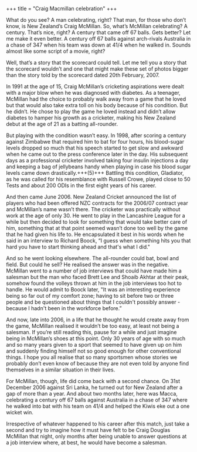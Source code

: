 +++
title = "Craig Macmillan celebration"
+++


What do you see? A man celebrating, right? That man, for those who don’t know, is New Zealand’s Craig McMillan. So, what’s McMillan celebrating? A century. That’s nice, right? A century that came off 67 balls. Gets better? Let me make it even better. A century off 67 balls against arch-rivals Australia in a chase of 347 when his team was down at 41/4 when he walked in. Sounds almost like some script of a movie, right? 

Well, that’s a story that the scorecard could tell. Let me tell you a story that the scorecard wouldn’t and one that might make these set of photos bigger than the story told by the scorecard dated 20th February, 2007.

In 1991 at the age of 15, Craig McMillan’s cricketing aspirations were dealt with a major blow when he was diagnosed with diabetes. As a teenager, McMillan had the choice to probably walk away from a game that he loved but that would also take extra toll on his body because of his condition. But he didn’t. He chose to play the game he loved instead and didn’t allow diabetes to hamper his growth as a cricketer, making his New Zealand debut at the age of 21 as a batting all-rounder.

But playing with the condition wasn’t easy. In 1998, after scoring a century against Zimbabwe that required him to bat for four hours, his blood-sugar levels dropped so much that his speech started to get slow and awkward when he came out to the press conference later in the day. His subsequent days as a professional cricketer involved taking four insulin injections a day and keeping a bag of jellybeans handy when playing in case his blood sugar levels came down drastically.+++(5)+++ Battling this condition, Gladiator, as he was called for his resemblance with Russell Crowe, played close to 50 Tests and about 200 ODIs in the first eight years of his career.

And then came June 2006. New Zealand Cricket announced the list of players who had been offered NZC contracts for the 2006/07 contract year and McMillan’s name wasn’t there. The cricketer was practically without work at the age of only 30. He went to play in the Lancashire League for a while but then decided to look for something that would take better care of him, something that at that point seemed wasn’t done too well by the game that he had given his life to. He encapsulated it best in his words when he said in an interview to Richard Boock, “I guess when something hits you that hard you have to start thinking ahead and that's what I did."

And so he went looking elsewhere. The all-rounder could bat, bowl and field. But could he sell? He realised the answer was in the negative. McMillan went to a number of job interviews that could have made him a salesman but the man who faced Brett Lee and Shoaib Akhtar at their peak, somehow found the volleys thrown at him in the job interviews too hot to handle. He would admit to Boock later, "It was an interesting experience being so far out of my comfort zone; having to sit before two or three people and be questioned about things that I couldn't possibly answer - because I hadn't been in the workforce before.”

And now, late into 2006, in a life that he thought he would create away from the game, McMillan realised it wouldn’t be too easy, at least not being a salesman. If you’re still reading this, pause for a while and just imagine being in McMillan’s shoes at this point. Only 30 years of age with so much and so many years given to a sport that seemed to have given up on him and suddenly finding himself not so good enough for other conventional things. I hope you all realise that so many sportsmen whose stories we probably don’t even know of because they are not even told by anyone find themselves in a similar situation in their lives.

For McMillan, though, life did come back with a second chance. On 31st December 2006 against Sri Lanka, he turned out for New Zealand after a gap of more than a year. And about two months later, here was Macca, celebrating a century off 67 balls against Australia in a chase of 347 where he walked into bat with his team on 41/4 and helped the Kiwis eke out a one wicket win. 

Irrespective of whatever happened to his career after this match, just take a second and try to imagine how it must have felt to be Craig Douglas McMillan that night, only months after being unable to answer questions at a job interview where, at best, he would have become a salesman.